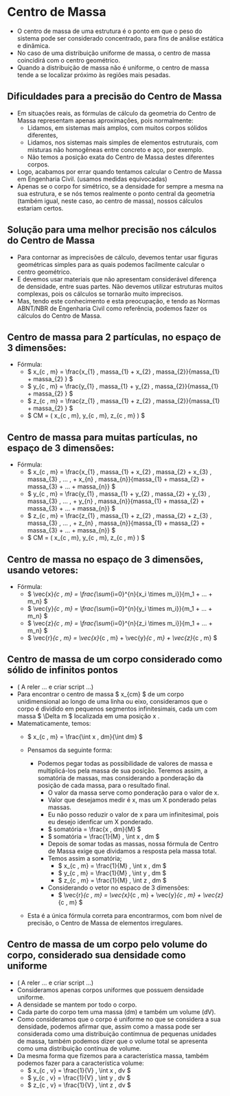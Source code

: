 # Centro de Massa
- O centro de massa de uma estrutura é o ponto em que o peso do sistema pode ser considerado concentrado, para fins de análise estática e dinâmica.
- No caso de uma distribuição uniforme de massa, o centro de massa coincidirá com o centro geométrico. 
- Quando a distribuição de massa não é uniforme, o centro de massa tende a se localizar próximo às regiões mais pesadas.

## Dificuldades para a precisão do Centro de Massa
- Em situações reais, as fórmulas de cálculo da geometria do Centro de Massa representam apenas aproximações, pois normalmente:
    - Lidamos, em sistemas mais amplos, com muitos corpos sólidos diferentes,
    - Lidamos, nos sistemas mais simples de elementos estruturais, com misturas não homogêneas entre concreto e aço, por exemplo.
    - Não temos a posição exata do Centro de Massa destes diferentes corpos.
- Logo, acabamos por errar quando tentamos calcular o Centro de Massa em Engenharia Civil. (usamos medidas equivocadas)
- Apenas se o corpo for simétrico, se a densidade for sempre a mesma na sua estrutura, e se nós temos realmente o ponto central da geometria (também igual, neste caso, ao centro de massa), nossos cálculos estariam certos.

## Solução para uma melhor precisão nos cálculos do Centro de Massa
- Para contornar as imprecisões de cálculo, devemos tentar usar figuras geométricas simples para as quais podemos facilmente calcular o centro geométrico.
- E devemos usar materiais que não apresentam considerável diferença de densidade, entre suas partes. Não devemos utilizar estruturas muitos complexas, pois os cálculos se tornarão muito imprecisos.
- Mas, tendo este conhecimento e esta preocupação, e tendo as Normas ABNT/NBR de Engenharia Civil como referência, podemos fazer os cálculos do Centro de Massa.

## Centro de massa para 2 partículas, no espaço de 3 dimensões:
- Fórmula:
    - $ x_{c \, m} = \frac{x_{1} \, massa_{1} + x_{2} \, massa_{2}}{massa_{1} + massa_{2} } $
    - $ y_{c \, m} = \frac{y_{1} \, massa_{1} + y_{2} \, massa_{2}}{massa_{1} + massa_{2} } $ 
    - $ z_{c \, m} = \frac{z_{1} \, massa_{1} + z_{2} \, massa_{2}}{massa_{1} + massa_{2} } $ 
    - $ CM = ( x_{c \, m}, y_{c \, m}, z_{c \, m} ) $
    
## Centro de massa para muitas partículas, no espaço de 3 dimensões:
- Fórmula:
    - $ x_{c \, m} = \frac{x_{1} \, massa_{1} + x_{2} \, massa_{2} + x_{3} \, massa_{3} \, ... \, + x_{n} \, massa_{n}}{massa_{1} + massa_{2} + massa_{3} + ... + massa_{n}} $
    - $ y_{c \, m} = \frac{y_{1} \, massa_{1} + y_{2} \, massa_{2} + y_{3} \, massa_{3} \, ... \, + y_{n} \, massa_{n}}{massa_{1} + massa_{2} + massa_{3} + ... + massa_{n}} $
    - $ z_{c \, m} = \frac{z_{1} \, massa_{1} + z_{2} \, massa_{2} + z_{3} \, massa_{3} \, ... \, + z_{n} \, massa_{n}}{massa_{1} + massa_{2} + massa_{3} + ... + massa_{n}} $
    - $ CM = ( x_{c \, m}, y_{c \, m}, z_{c \, m} ) $

## Centro de massa no espaço de 3 dimensões, usando vetores:
- Fórmula:
    - $ \vec{x}_{c \, m} = \frac{\sum_{i=0}^{n}{x_i \times m_i}}{m_1 + ... + m_n} $
    - $ \vec{y}_{c \, m} = \frac{\sum_{i=0}^{n}{y_i \times m_i}}{m_1 + ... + m_n} $
    - $ \vec{z}_{c \, m} = \frac{\sum_{i=0}^{n}{z_i \times m_i}}{m_1 + ... + m_n} $
    - $ \vec{r}_{c \, m} = \vec{x}_{c \, m} + \vec{y}_{c \, m} + \vec{z}_{c \, m} $

## Centro de massa de um corpo considerado como sólido de infinitos pontos
- ( A reler ... e criar script ...)
- Para encontrar o centro de massa $ x_{cm} $ de um corpo unidimensional ao longo de uma linha ou eixo, consideramos que o corpo é dividido em pequenos segmentos infinitesimais, cada um com massa  $ \Delta m $ localizada em uma posição x . 
- Matematicamente, temos:
    - $ x_{c \, m} = \frac{\int x \, dm}{\int dm} $ 
    - Pensamos da seguinte forma:
        - Podemos pegar todas as possibilidade de valores de massa e multiplicá-los pela massa de sua posição. Teremos assim, a somatória de massas, mas considerando a ponderação da posição de cada massa, para o resultado final.
            - O valor da massa serve como ponderação para o valor de x. 
            - Valor que desejamos medir é x, mas um X ponderado pelas massas.
            - Eu não posso reduzir o valor de x para um infinitesimal, pois eu desejo idenficar um X ponderado.
            - $ somatória = \frac{x \, dm}{M} $
            - $ somatória =  \frac{1}{M} \, \int x \, dm $
            - Depois de somar todas as massas, nossa fórmula de Centro de Massa exige que dividamos a resposta pela massa total.
            - Temos assim a somatória;
                - $  x_{c \, m} = \frac{1}{M} \, \int x \, dm $
                - $  y_{c \, m} = \frac{1}{M} \, \int y \, dm $
                - $  z_{c \, m} = \frac{1}{M} \, \int z \, dm $
            - Considerando o vetor no espaco de 3 dimensões:
                - $ \vec{r}_{c \, m} = \vec{x}_{c \, m} + \vec{y}_{c \, m} + \vec{z}_{c \, m} $

    - Esta é a única fórmula correta para encontrarmos, com bom nível de precisão, o Centro de Massa de elementos irregulares.

## Centro de massa de um corpo pelo volume do corpo, considerado sua densidade como uniforme
- ( A reler ... e criar script ...)
- Consideramos apenas corpos uniformes que possuem densidade uniforme. 
- A densidade se mantem por todo o corpo.
- Cada parte do corpo tem uma massa (dm) e também um volume (dV).
- Como consideramos que o corpo é uniforme no que se considera a sua densidade, podemos afirmar que, assim como a massa pode ser considerada como uma distribuição contímnua de pequenas unidades de massa, também podemos dizer que o volume total se apresenta como uma distribuição contínua de volume.
- Da mesma forma que fizemos para a característica massa, também podemos fazer para a característica volume:
    - $  x_{c \, v} = \frac{1}{V} \, \int x \, dv $
    - $  y_{c \, v} = \frac{1}{V} \, \int y \, dv $
    - $  z_{c \, v} = \frac{1}{V} \, \int z \, dv $
